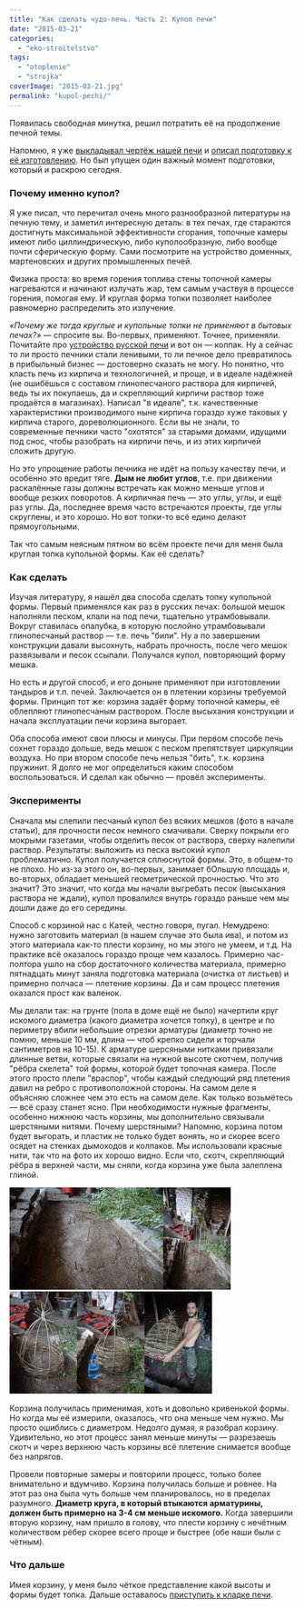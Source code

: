 ```yaml
---
title: "Как сделать чудо-печь. Часть 2: Купол печи"
date: "2015-03-21"
categories: 
  - "eko-stroitelstvo"
tags: 
  - "otoplenie"
  - "strojka"
coverImage: "2015-03-21.jpg"
permalink: "kupol-pechi/"
---
```


Появилась свободная минутка, решил потратить её на продолжение печной темы.

Напомню, я уже [выкладывал чертёж нашей печи](http://svobodaiznutri.ru/chertyozh-pechi-i-printsipy-raboty/ "Чертёж нашей печи и принципы её работы") и [описал подготовку к её изготовлению](http://svobodaiznutri.ru/kak-sdelat-chudo-pech-1-podgotovka/ "Как сделать чудо-печь. Часть 1: Подготовка"). Но был упущен один важный момент подготовки, который и раскрою сегодня.

### Почему именно купол?

Я уже писал, что перечитал очень много разнообразной литературы на печную тему, и заметил интересную деталь: в тех печах, где стараются достигнуть максимальной эффективности сгорания, топочные камеры имеют либо циллиндрическую, либо куполообразную, либо вообще почти сферическую форму. Сами посмотрите на устройство доменных, мартеновских и других промышленных печей.

Физика проста: во время горения топлива стены топочной камеры нагреваются и начинают излучать жар, тем самым участвуя в процессе горения, помогая ему. И круглая форма топки позволяет наиболее равномерно распределить это излучение.

_«Почему же тогда круглые и купольные топки не применяют в бытовых печах?»_ — спросите вы. Во-первых, применяют. Точнее, применяли. Почитайте про [устройство русской печи](http://svobodaiznutri.ru/otoplenie-pechi-gollandki-i-russkie/ "Отопление. Печи. Голландки и русские") и вот он — колпак. Ну а сейчас то ли просто печники стали ленивыми, то ли печное дело превратилось в прибыльный бизнес — достоверно сказать не могу. Но понятно, что класть печь из кирпича и технологичней, и проще, и в идеале надёжней (не ошибёшься с составом глинопесчаного раствора для кирпичей, ведь ты их покупаешь, да и скрепляющий кирпичи раствор тоже продаётся в магазинах). Написал "в идеале", т.к. качественные характеристики производимого ныне кирпича гораздо хуже таковых у кирпича старого, дореволюционного. Если вы не знали, то современные печники часто "охотятся" за старыми домами, идущими под снос, чтобы разобрать на кирпичи печь, и из этих кирпичей сложить другую.

Но это упрощение работы печника не идёт на пользу качеству печи, и особенно это вредит тяге. **Дым не любит углов**, т.е. при движении раскалённые газы должны встречать как можно меньше углов и вообще резких поворотов. А кирпичная печь — это углы, углы, и ещё раз углы. Да, последнее время часто встречаются проекты, где углы скруглены, и это хорошо. Но вот топки-то всё едино делают прямоугольными.

Так что самым неясным пятном во всём проекте печи для меня была круглая топка купольной формы. Как её сделать?

### Как сделать

Изучая литературу, я нашёл два способа сделать топку купольной формы. Первый применялся как раз в русских печах: большой мешок наполняли песком, клали на под печи, тщательно утрамбовывали. Вокруг ставилась опалубка, в которую послойно утрамбовывали глинопесчаный раствор — т.е. печь "били". Ну а по завершении конструкции давали высохнуть, набрать прочность, после чего мешок развязывали и песок ссыпали. Получался купол, повторяющий форму мешка.

Но есть и другой способ, и его доныне применяют при изготовлении тандыров и т.п. печей. Заключается он в плетении корзины требуемой формы. Принцип тот же: корзина задаёт форму топочной камеры, её облепляют глинопесчаным раствором. После высыхания конструкции и начала эксплуатации печи корзина выгорает.

Оба способа имеют свои плюсы и минусы. При первом способе печь сохнет гораздо дольше, ведь мешок с песком препятствует циркуляции воздуха. Но при втором способе печь нельзя "бить", т.к. корзина пружинит. Я долго не мог определиться каким способом воспользоваться. И сделал как обычно — провёл эксперименты.

### Эксперименты

Сначала мы слепили песчаный купол без всяких мешков (фото в начале статьи), для прочности песок немного смачивали. Сверху покрыли его мокрыми газетами, чтобы отделить песок от раствора, сверху налепили раствор. Результаты: выложить из песка высокий купол проблематично. Купол получается сплюснутой формы. Это, в общем-то не плохо. Но из-за этого он, во-первых, занимает бОльшую площадь и, во-вторых, обладает меньшей геометрической прочностью. Что это значит? Это значит, что когда мы начали выгребать песок (высыхания раствора не ждали), купол провалился внутрь гораздо раньше чем мы дошли даже до его середины.

Способ с корзиной нас с Катей, честно говоря, пугал. Немудрено: нужно заготовить материал (в нашем случае это была ива), и потом из этого материала как-то плести корзину, но мы этого не умеем, и т.д. На практике всё оказалось гораздо проще чем казалось. Примерно час-полтора ушло на сбор достаточного количества материала, примерно пятнадцать минут заняла подготовка материала (очистка от листьев) и примерно полчаса — плетение корзины. Да и сам процесс плетения оказался прост как валенок.

Мы делали так: на грунте (пола в доме ещё не было) начертили круг искомого диаметра (какого диаметра хочется топку), в центре и по периметру вбили небольшие отрезки арматуры (диаметр точно не помню, меньше 10 мм, длина — чтоб крепко сидели и торчали сантиметров на 10-15). К арматуре шерсяными нитками привязали длинные ветви, которые связали на нужной высоте скотчем, получив "рёбра скелета" той формы, которой будет топочная камера. После этого просто плели "враспор", чтобы каждый следующий ряд плетения давил на ребро с противоположной стороны. На самом деле я объясняю сложнее чем это есть на самом деле. Как только возьмётесь — всё сразу станет ясно. При необходимости нужные фрагменты, особенно нижнюю часть корзины, мы дополнительно связывали шерстяными нитями. Почему шерстяными? Напомню, корзина потом будет выгорать, и пластик не только будет вонять, но и скорее всего осядет на стенках дымоходов и колпаков. Мы использовали красные нити, так что на фото их хорошо видно. Если что, скотч, скрепляющий рёбра в верхней части, мы сняли, когда корзина уже была залеплена глиной.

[![Вбили арматуру](images/DSC00559-271x180.jpg)](http://svobodaiznutri.ru/wp-content/uploads/DSC00559.jpg)[![Привязали "рёбра"](images/DSC00561-e1496498583155-119x180.jpg)](http://svobodaiznutri.ru/wp-content/uploads/DSC00561-e1496498583155.jpg)[![Связали рёбра скотчем и плетём](images/DSC00570-e1496498666678-119x180.jpg)](http://svobodaiznutri.ru/wp-content/uploads/DSC00570-e1496498666678.jpg)[![...продолжаем плести. 5-литровка для масштаба](images/DSC00579-e1496498684541-119x180.jpg)](http://svobodaiznutri.ru/wp-content/uploads/DSC00579-e1496498684541.jpg)[![Результат!](images/DSC00589-e1496498707929-119x180.jpg)](http://svobodaiznutri.ru/wp-content/uploads/DSC00589-e1496498906942.jpg)

Корзина получилась применимая, хоть и довольно кривенькой формы. Но когда мы её измерили, оказалось, что она меньше чем нужно. Мы просто ошиблись с диаметром. Недолго думая, я разобрал корзину. Удивительно, но этот процесс занял меньше минуты — разрезаешь скотч и через верхнюю часть корзины всё плетение снимается вообще без напрягов.

Провели повторные замеры и повторили процесс, только более внимательно и вдумчиво. Корзина получилась больше и ровнее. На этот раз она была чуть больше чем планировалось, но в пределах разумного. **Диаметр круга, в который втыкаются арматурины, должен быть примерно на 3-4 см меньше искомого.** Когда завершили вторую корзину, нам пришло в голову, что плести корзину с нечётным количеством рёбер скорее всего проще и быстрее (обе наши были с чётным).

### Что дальше

Имея корзину, у меня было чёткое представление какой высоты и формы будет топка. Дальше оставалось [приступить к кладке печи](http://svobodaiznutri.ru/kak-sdelat-chudo-pech-3-praktika/).
